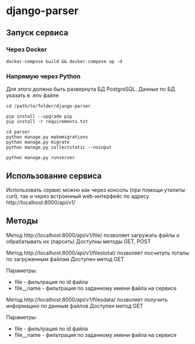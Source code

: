 # django-parser

## Запуск сервиса

### Через Docker 
`docker-compose build && docker-compose up -d`

### Напрямую через Python
Для этого должна быть развернута БД PostgreSQL. Данные по БД указать в .env файле
```
cd /path/to/folder/django-parser

pip install --upgrade pip
pip install -r requirements.txt

cd parser
python manage.py makemigrations
python manage.py migrate
python manage.py collectstatic --noinput

python manage.py runserver
```

## Использование сервиса
Использовать сервис можно как через консоль (при помощи утилиты curl), так и через встроенный web-интерфейс по адресу http://localhost:8000/api/v1/

## Методы
Метод http://localhost:8000/api/v1/file/ позволяет загружать файлы и обрабатывать их (парсить)
Доступны методы GET, POST


Метод http://localhost:8000/api/v1/filestotal/ позволяет посчитать тоталы по загруженным файлам
Доступен метод GET

Параметры:
- file - фильтрация по id файла
- file__name - фильтрация по заданному имени файла на сервисе

Метод http://localhost:8000/api/v1/filesdata/ позволяет получить информацию по данным файлов
Доступен метод GET

Параметры:
- file - фильтрация по id файла
- file__name - фильтрация по заданному имени файла на сервисе
